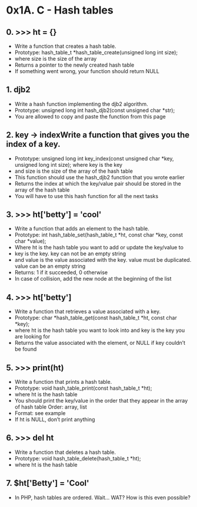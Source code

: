 # 0x1A. C - Hash tables

## 0. >>> ht = {}
- Write a function that creates a hash table.
- Prototype: hash_table_t *hash_table_create(unsigned long int size);
- where size is the size of the array
- Returns a pointer to the newly created hash table
- If something went wrong, your function should return NULL

## 1. djb2
- Write a hash function implementing the djb2 algorithm.
- Prototype: unsigned long int hash_djb2(const unsigned char *str);
- You are allowed to copy and paste the function from this page

## 2. key -> indexWrite a function that gives you the index of a key.
- Prototype: unsigned long int key_index(const unsigned char *key, unsigned long int size);
 where key is the key
- and size is the size of the array of the hash table
- This function should use the hash_djb2 function that you wrote earlier
- Returns the index at which the key/value pair should be stored in the array of the hash table
- You will have to use this hash function for all the next tasks

## 3. >>> ht['betty'] = 'cool'
- Write a function that adds an element to the hash table.
- Prototype: int hash_table_set(hash_table_t *ht, const char *key, const char *value);
- Where ht is the hash table you want to add or update the key/value to
- key is the key. key can not be an empty string
- and value is the value associated with the key. value must be duplicated. value can be an empty string
- Returns: 1 if it succeeded, 0 otherwise
- In case of collision, add the new node at the beginning of the list

## 4. >>> ht['betty']
- Write a function that retrieves a value associated with a key.
- Prototype: char *hash_table_get(const hash_table_t *ht, const char *key);
- where ht is the hash table you want to look into and key is the key you are looking for
- Returns the value associated with the element, or NULL if key couldn’t be found

## 5. >>> print(ht)
- Write a function that prints a hash table.
- Prototype: void hash_table_print(const hash_table_t *ht);
- where ht is the hash table
- You should print the key/value in the order that they appear in the array of hash table
Order: array, list
- Format: see example
- If ht is NULL, don’t print anything

## 6. >>> del ht
- Write a function that deletes a hash table.
- Prototype: void hash_table_delete(hash_table_t *ht);
- where ht is the hash table

## 7. $ht['Betty'] = 'Cool'
- In PHP, hash tables are ordered. Wait… WAT? How is this even possible?
